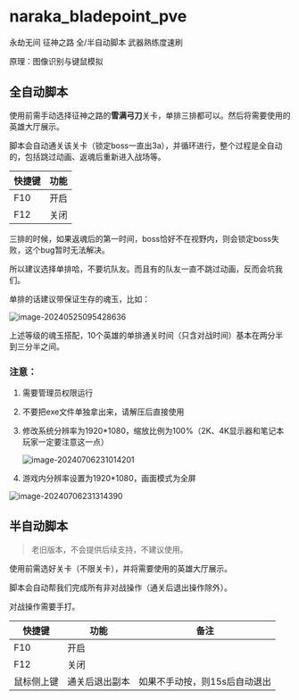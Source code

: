 # naraka_bladepoint_pve

永劫无间 征神之路 全/半自动脚本 武器熟练度速刷

原理：图像识别与键鼠模拟

## 全自动脚本

使用前需手动选择征神之路的**雪满弓刀**关卡，单排三排都可以。然后将需要使用的英雄大厅展示。

脚本会自动通关该关卡（锁定boss一直出3a），并循环进行，整个过程是全自动的，包括跳过动画、返魂后重新进入战场等。

| 快捷键 | 功能 |
|-|-|
| F10    | 开启 |
| F12    | 关闭 |

三排的时候，如果返魂后的第一时间，boss恰好不在视野内，则会锁定boss失败，这个bug暂时无法解决。

所以建议选择单排哈，不要坑队友。而且有的队友一直不跳过动画，反而会坑我们。

单排的话建议带保证生存的魂玉，比如：

![image-20240525095428636](http://image.iyzyi.com/img/202405251008584.png)

上述等级的魂玉搭配，10个英雄的单排通关时间（只含对战时间）基本在两分半到三分半之间。

### 注意：

1. 需要管理员权限运行

2. 不要把exe文件单独拿出来，请解压后直接使用

3. 修改系统分辨率为1920*1080，缩放比例为100%（2K、4K显示器和笔记本玩家一定要注意这一点）

   ![image-20240706231014201](http://image.iyzyi.com/img/202407062313960.png)

4. 游戏内分辨率设置为1920*1080，画面模式为全屏

![image-20240706231314390](http://image.iyzyi.com/img/202407062313962.png)

## 半自动脚本

> 老旧版本，不会提供后续支持，不建议使用。

使用前需选好关卡（不限关卡），并将需要使用的英雄大厅展示。

脚本会自动帮我们完成所有非对战操作（通关后退出操作除外）。

对战操作需要手打。

| 快捷键     | 功能           | 备注                          |
| ---------- | -------------- | ----------------------------- |
| F10        | 开启           |                               |
| F12        | 关闭           |                               |
| 鼠标侧上键 | 通关后退出副本 | 如果不手动按，则15s后自动退出 |
